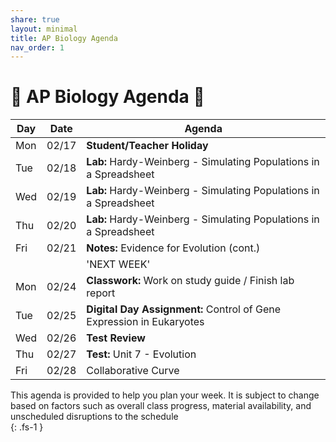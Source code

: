 ```yaml
---
share: true
layout: minimal
title: AP Biology Agenda
nav_order: 1
---
```

# 🧬 AP Biology Agenda 🦠  
  
| Day | Date  | Agenda                                                               |  
| --- | ----- | -------------------------------------------------------------------- |  
| Mon | 02/17 | **Student/Teacher Holiday**                                          |  
| Tue | 02/18 | **Lab:** Hardy-Weinberg - Simulating Populations in a Spreadsheet    |  
| Wed | 02/19 | **Lab:** Hardy-Weinberg - Simulating Populations in a Spreadsheet    |  
| Thu | 02/20 | **Lab:** Hardy-Weinberg - Simulating Populations in a Spreadsheet    |  
| Fri | 02/21 | **Notes:** Evidence for Evolution (cont.)                            |  
|     |       | 'NEXT WEEK'                                                          |  
| Mon | 02/24 | **Classwork:** Work on study guide / Finish lab report               |  
| Tue | 02/25 | **Digital Day Assignment:** Control of Gene Expression in Eukaryotes |  
| Wed | 02/26 | **Test Review**                                                      |  
| Thu | 02/27 | **Test:** Unit 7 - Evolution                                         |  
| Fri | 02/28 | Collaborative Curve                                                  |  
  
  
  
This agenda is provided to help you plan your week. It is subject to change based on factors such as overall class progress, material availability, and unscheduled disruptions to the schedule  
{: .fs-1 }